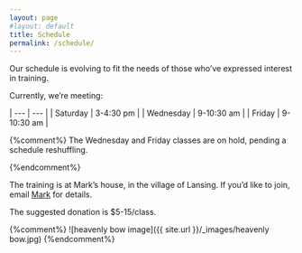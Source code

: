 ```yaml
---
layout: page
#layout: default
title: Schedule
permalink: /schedule/
---
```


Our schedule is evolving to fit the needs of those who’ve expressed interest in training.

Currently, we’re meeting:

| ---       | ---        |
| Saturday  | 3-4:30 pm  |
| Wednesday | 9-10:30 am |
| Friday    | 9-10:30 am  |


{%comment%}
The Wednesday and Friday classes are on hold, pending a schedule reshuffling.

{%endcomment%}

The training is at Mark’s house, in the village of Lansing. If you’d like to join, email [Mark](mailto:info@ithacaneigong.com) for details.

The suggested donation is $5-15/class. 

{%comment%}
![heavenly bow image]({{ site.url }}/_images/heavenly bow.jpg)
{%endcomment%}

